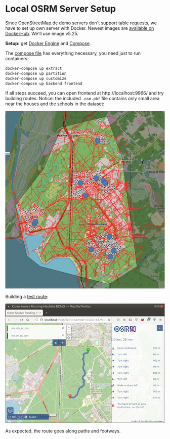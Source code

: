 # Local OSRM Server Setup

Since OpenStreetMap.de demo servers don't support table requests, we have to set up own server with Docker. Newest images are [available on DockerHub](https://hub.docker.com/r/osrm/osrm-backend/tags?page=1&ordering=last_updated). We'll use image v5.25.

**Setup:** get [Docker Engine](https://docs.docker.com/engine/install/) and [Compose](https://docs.docker.com/compose/install/).

The [compose file](./docker-compose.yml) has everything necessary, you need just to run containers:

    docker-compose up extract
    docker-compose up partition
    docker-compose up customize
    docker-compose up backend frontend
   
If all steps succeed, you can open frontend at http://localhost:9966/ and try building routes. Notice: the included `.osm.pbf` file contains only small area near the houses and the schools in the dataset:

![Houses and schools and the area](./area.jpg)

Building a [test route](http://localhost:9966/?z=14&center=54.851636%2C83.088655&loc=54.857640%2C83.090200&loc=54.844026%2C83.080888&hl=en&alt=0):

![Test route in the area, and foot](./route.jpg)

As expected, the route goes along paths and footways.
